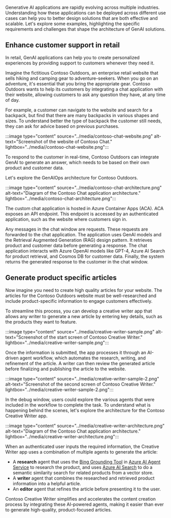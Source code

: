 Generative AI applications are rapidly evolving across multiple industries. Understanding how these applications can be deployed across different use cases can help you to better design solutions that are both effective and scalable. Let's explore some examples, highlighting the specific requirements and challenges that shape the architecture of GenAI solutions.

## Enhance customer support in retail

In retail, GenAI applications can help you to create personalized experiences by providing support to customers whenever they need it.

Imagine the fictitious Contoso Outdoors, an enterprise retail website that sells hiking and camping gear to adventure-seekers. When you go on an adventure, it's essential that you bring the appropriate gear. Contoso Outdoors wants to help its customers by integrating a chat application with their website, allowing customers to ask any question they have, at any time of day.

For example, a customer can navigate to the website and search for a backpack, but find that there are many backpacks in various shapes and sizes. To understand better the type of backpack the customer still needs, they can ask for advice based on previous purchases.

:::image type="content" source="../media/contoso-chat-website.png" alt-text="Screenshot of the website of Contoso Chat." lightbox="../media//contoso-chat-website.png":::

To respond to the customer in real-time, Contoso Outdoors can integrate GenAI to generate an answer, which needs to be based on their own product and customer data.

Let's explore the GenAIOps architecture for Contoso Outdoors.

:::image type="content" source="../media/contoso-chat-architecture.png" alt-text="Diagram of the Contoso Chat application architecture." lightbox="../media/contoso-chat-architecture.png":::

The custom chat application is hosted in Azure Container Apps (ACA). ACA exposes an API endpoint. This endpoint is accessed by an authenticated application, such as the website where customers sign in.

Any messages in the chat window are requests. These requests are forwarded to the chat application. The application uses GenAI models and the Retrieval Augmented Generation (RAG) design pattern. It retrieves product and customer data before generating a response. The chat application interacts with Azure OpenAI models like GPT-4, Azure AI Search for product retrieval, and Cosmos DB for customer data. Finally, the system returns the generated response to the customer in the chat window.

## Generate product specific articles

Now imagine you need to create high quality articles for your website. The articles for the Contoso Outdoors website must be well-researched and include product-specific information to engage customers effectively.

To streamline this process, you can develop a creative writer app that allows any writer to generate a new article by entering key details, such as the products they want to feature.

:::image type="content" source="../media/creative-writer-sample.png" alt-text="Screenshot of the start screen of Contoso Creative Writer." lightbox="../media/creative-writer-sample.png":::

Once the information is submitted, the app processes it through an AI-driven agent workflow, which automates the research, writing, and refinement of the article. A writer can then review the generated article before finalizing and publishing the article to the website.

:::image type="content" source="../media/creative-writer-sample-2.png" alt-text="Screenshot of the second screen of Contoso Creative Writer." lightbox="../media/creative-writer-sample-2.png":::

In the debug window, users could explore the various agents that were included in the workflow to complete the task. To understand what is happening behind the scenes, let's explore the architecture for the Contoso Creative Writer app.

:::image type="content" source="../media/creative-writer-architecture.png" alt-text="Diagram of the Contoso Chat application architecture." lightbox="../media/creative-writer-architecture.png":::

When an authenticated user inputs the required information, the Creative Writer app uses a combination of multiple agents to generate the article:

- A **research** agent that uses the [Bing Grounding Tool](/azure/ai-services/agents/how-to/tools/bing-grounding?view=azure-python-preview&tabs=python&pivots=overview&azure-portal=true) in [Azure AI Agent Service](/azure/ai-services/agents/overview?view=azure-python-preview&azure-portal=true) to research the product, and uses [Azure AI Search](/products/ai-services/ai-search?azure-portal=true) to do a semantic similarity search for related products from a vector store.
- A **writer** agent that combines the researched and retrieved product information into a helpful article.
- An **editor** agent that refines the article before presenting it to the user.

Contoso Creative Writer simplifies and accelerates the content creation process by integrating these AI-powered agents, making it easier than ever to generate high-quality, product-focused articles.
